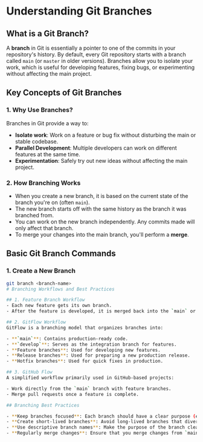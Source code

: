 # Understanding Git Branches

## What is a Git Branch?
A **branch** in Git is essentially a pointer to one of the commits in your repository's history. By default, every Git repository starts with a branch called `main` (or `master` in older versions). Branches allow you to isolate your work, which is useful for developing features, fixing bugs, or experimenting without affecting the main project.

## Key Concepts of Git Branches

### 1. **Why Use Branches?**
Branches in Git provide a way to:

- **Isolate work**: Work on a feature or bug fix without disturbing the main or stable codebase.
- **Parallel Development**: Multiple developers can work on different features at the same time.
- **Experimentation**: Safely try out new ideas without affecting the main project.

### 2. **How Branching Works**
- When you create a new branch, it is based on the current state of the branch you're on (often `main`).
- The new branch starts off with the same history as the branch it was branched from.
- You can work on the new branch independently. Any commits made will only affect that branch.
- To merge your changes into the main branch, you'll perform a **merge**.

## Basic Git Branch Commands

### 1. **Create a New Branch**
```bash
git branch <branch-name>
# Branching Workflows and Best Practices

## 1. Feature Branch Workflow
- Each new feature gets its own branch.
- After the feature is developed, it is merged back into the `main` or `development` branch.

## 2. GitFlow Workflow
GitFlow is a branching model that organizes branches into:

- **`main`**: Contains production-ready code.
- **`develop`**: Serves as the integration branch for features.
- **Feature branches**: Used for developing new features.
- **Release branches**: Used for preparing a new production release.
- **Hotfix branches**: Used for quick fixes in production.

## 3. GitHub Flow
A simplified workflow primarily used in GitHub-based projects:

- Work directly from the `main` branch with feature branches.
- Merge pull requests once a feature is complete.

## Branching Best Practices

- **Keep branches focused**: Each branch should have a clear purpose (e.g., one for a bug fix, one for a feature).
- **Create short-lived branches**: Avoid long-lived branches that diverge too much from `main`, as they can be harder to merge later.
- **Use descriptive branch names**: Make the purpose of the branch clear with names like `feature/login-page`, `bugfix/issue-123`, or `hotfix/crash-fix`.
- **Regularly merge changes**: Ensure that you merge changes from `main` into your feature branches to avoid major merge conflicts.
